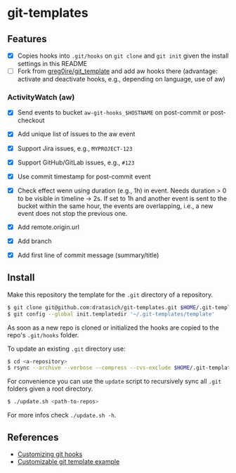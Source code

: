 # git-templates


## Features

- [x] Copies hooks into `.git/hooks` on `git clone` and `git init` given the
      install settings in this README
- [ ] Fork from
      [greg0ire/git_template](https://github.com/greg0ire/git_template) and add
      aw hooks there (advantage: activate and deactivate hooks, e.g., depending
      on language, use of aw)

### ActivityWatch (aw)

- [x] Send events to bucket `aw-git-hooks_$HOSTNAME` on post-commit or post-checkout
- [x] Add unique list of issues to the aw event
- [x] Support Jira issues, e.g., `MYPROJECT-123`
- [x] Support GitHub/GitLab issues, e.g., `#123`
- [x] Use commit timestamp for post-commit event
- [x] Check effect wenn using duration (e.g., 1h) in event. Needs duration > 0
      to be visible in timeline -> 2s. If set to 1h and another event is sent to
      the bucket within the same hour, the events are overlapping, i.e., a new
      event does not stop the previous one.
- [x] Add remote.origin.url
- [x] Add branch
- [x] Add first line of commit message (summary/title)


## Install

Make this repository the template for the `.git` directory of a repository.

```bash
$ git clone git@github.com:dratasich/git-templates.git $HOME/.git-templates
$ git config --global init.templatedir '~/.git-templates/template'
```

As soon as a new repo is cloned or initialized the hooks are copied to the repo's `.git/hooks` folder.

To update an existing `.git` directory use:
```bash
$ cd <a-repository>
$ rsync --archive --verbose --compress --cvs-exclude $HOME/.git-templates/hooks .git/hooks --delete
```

For convenience you can use the `update` script
to recursively sync all `.git` folders given a root directory.

```bash
$ ./update.sh <path-to-repos>
```

For more infos check `./update.sh -h`.

## References

- [Customizing git hooks](https://git-scm.com/book/en/v2/Customizing-Git-Git-Hooks)
- [Customizable git template example](https://github.com/greg0ire/git_template)
